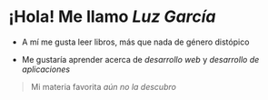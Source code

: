# ¡Hola! Me llamo *Luz García*

- A mí me gusta leer libros, más que nada de género distópico

- Me gustaría aprender acerca de *desarrollo web* y *desarrollo de aplicaciones*

> Mi materia favorita *aún no la descubro*

